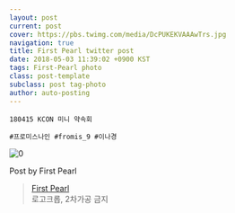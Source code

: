 ```yaml
---
layout: post
current: post
cover: https://pbs.twimg.com/media/DcPUKEKVAAAwTrs.jpg
navigation: true
title: First Pearl twitter post
date: 2018-05-03 11:39:02 +0900 KST
tags: First-Pearl photo
class: post-template
subclass: post tag-photo
author: auto-posting
---
```


```  
180415 KCON 미니 약속회  
  
#프로미스나인 #fromis_9 #이나경  

```

![0](https://pbs.twimg.com/media/DcPUKEKVAAAwTrs.jpg)


Post by First Pearl

> [First Pearl](https://twitter.com/fromis_ng)  
  로고크롭, 2차가공 금지